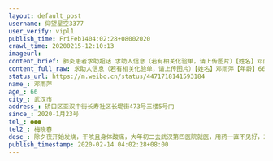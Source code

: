 ```yaml
---
layout: default_post
username: 仰望星空3377
user_verify: vipl1
publish_time: FriFeb1404:02:28+08002020
crawl_time: 20200215-12:10:13
imageurl: 
content_brief: 肺炎患者求助超话 求助人信息（若有相关化验单，请上传图片）【姓名】邓雨萍【年龄】66【所在城市】武汉市【所在小区、社区】硚口区亚汉中街长寿社区长堤街473号三楼5号门【患病时间】2020-1月23号【联系方式】●●●【其他紧急联系人】梅晓春【病情描述】除夕夜开始发烧，干咳且身体 ...全文
content_full_raw: 求助人信息（若有相关化验单，请上传图片）【姓名】邓雨萍【年龄】66【所在城市】武汉市【所在小区、社区】硚口区亚汉中街长寿社区长堤街473号三楼5号门【患病时间】2020-1月23号【联系方式】●●●【其他紧急联系人】梅晓春【病情描述】除夕夜开始发烧，干咳且身体酸痛，大年初二去武汉第四医院就医，用药一直不见好，2日4日社区作疑似到集中隔离点如家硚口公园店（双床双人）隔离，经核酸检测为阴性，2月8日社区让回家居家隔离，回家自觉症状加重又去四医院检查，CT显示双肺散在片状磨玻璃密度增高影，邻近胸膜增厚粘连，双肺感染，较前2020-02-03明显进展。于2月10再次到原隔离酒店（如家酒店506房）集中隔离，现症状加重呼吸困难，急急盼进医院收治！！！@公益人陈行甲@CGTN记者团@高晓松@黑客Allen@Benny董子初@丁香医生@他回精神病院了南京·高淳碧桂园
status_url: https://m.weibo.cn/status/4471718141593184
name_: 邓雨萍
age_: 66
city_: 武汉市
address_: 硚口区亚汉中街长寿社区长堤街473号三楼5号门
since_: 2020-1月23号
tel_: ●●●
tel2_: 梅晓春
desc_: 除夕夜开始发烧，干咳且身体酸痛，大年初二去武汉第四医院就医，用药一直不见好，2日4日社区作疑似到集中隔离点如家硚口公园店（双床双人）隔离，经核酸检测为阴性，2月8日社区让回家居家隔离，回家自觉症状加重又去四医院检查，CT显示双肺散在片状磨玻璃密度增高影，邻近胸膜增厚粘连，双肺感染，较前2020-02-03明显进展。于2月10再次到原隔离酒店（如家酒店506房）集中隔离，现症状加重呼吸困难，急急盼进医院收治！！！@公益人陈行甲@CGTN记者团@高晓松@黑客Allen@Benny董子初@丁香医生@他回精神病院了南京·高淳碧桂园
publish_timestamp: 2020-02-14 04:02:28+08:00
---
```

